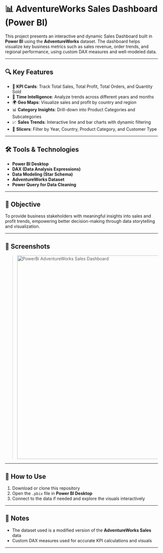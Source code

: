 # 📊 AdventureWorks Sales Dashboard (Power BI)

This project presents an interactive and dynamic Sales Dashboard built in **Power BI** using the **AdventureWorks** dataset. The dashboard helps visualize key business metrics such as sales revenue, order trends, and regional performance, using custom DAX measures and well-modeled data.

---

## 🔍 Key Features

- 🚀 **KPI Cards**: Track Total Sales, Total Profit, Total Orders, and Quantity Sold
- 📅 **Time Intelligence**: Analyze trends across different years and months
- 🌍 **Geo Maps**: Visualize sales and profit by country and region
- 📊 **Category Insights**: Drill-down into Product Categories and Subcategories
- 📈 **Sales Trends**: Interactive line and bar charts with dynamic filtering
- 🎯 **Slicers**: Filter by Year, Country, Product Category, and Customer Type

---

## 🛠️ Tools & Technologies

- **Power BI Desktop**
- **DAX (Data Analysis Expressions)**
- **Data Modeling (Star Schema)**
- **AdventureWorks Dataset**
- **Power Query for Data Cleaning**

---

## 🎯 Objective

To provide business stakeholders with meaningful insights into sales and profit trends, empowering better decision-making through data storytelling and visualization.

---

## 📸 Screenshots

> <img width="1165" height="668" alt="PowerBi AdventureWorks Sales Dashboard" src="https://github.com/user-attachments/assets/24c7ac01-a5c4-4587-ae58-c9ef1e7e65bc" />


---

## 🚀 How to Use

1. Download or clone this repository
2. Open the `.pbix` file in **Power BI Desktop**
3. Connect to the data if needed and explore the visuals interactively

---

## 📌 Notes

- The dataset used is a modified version of the **AdventureWorks Sales** data
- Custom DAX measures used for accurate KPI calculations and visuals

---
